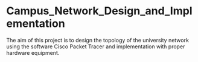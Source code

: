 # Campus_Network_Design_and_Implementation
The aim of this project is to design the topology of the university network using the software Cisco Packet Tracer and implementation with proper hardware equipment.
